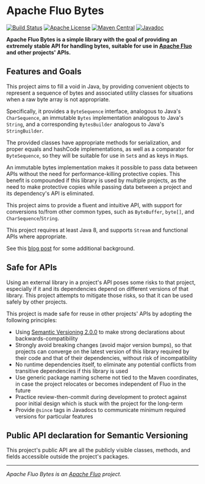 <!--
  Licensed to the Apache Software Foundation (ASF) under one
  or more contributor license agreements.  See the NOTICE file
  distributed with this work for additional information
  regarding copyright ownership.  The ASF licenses this file
  to you under the Apache License, Version 2.0 (the
  "License"); you may not use this file except in compliance
  with the License.  You may obtain a copy of the License at

    http://www.apache.org/licenses/LICENSE-2.0

  Unless required by applicable law or agreed to in writing,
  software distributed under the License is distributed on an
  "AS IS" BASIS, WITHOUT WARRANTIES OR CONDITIONS OF ANY
  KIND, either express or implied.  See the License for the
  specific language governing permissions and limitations
  under the License.
-->

# Apache Fluo Bytes

[![Build Status][ti]][tl] [![Apache License][li]][ll] [![Maven Central][mi]][ml] [![Javadoc][ji]][jl]

**Apache Fluo Bytes is a simple library with the goal of providing an extremely
stable API for handling bytes, suitable for use in [Apache Fluo][fluo] and
other projects' APIs.**

## Features and Goals

This project aims to fill a void in Java, by providing convenient objects to
represent a sequence of bytes and associated utility classes for situations
when a raw byte array is not appropriate.

Specifically, it provides a `ByteSequence` interface, analogous to Java's
`CharSequence`, an immutable `Bytes` implementation analogous to Java's
`String`, and a corresponding `BytesBuilder` analogous to Java's
`StringBuilder`.

The provided classes have appropriate methods for serialization, and proper
equals and hashCode implementations, as well as a comparator for
`ByteSequence`, so they will be suitable for use in `Set`s and as keys in
`Map`s.

An immutable bytes implementation makes it possible to pass data between APIs
without the need for performance-killing protective copies. This benefit is
compounded if this library is used by multiple projects, as the need to make
protective copies while passing data between a project and its dependency's API
is eliminated.

This project aims to provide a fluent and intuitive API, with support for
conversions to/from other common types, such as `ByteBuffer`, `byte[]`, and
`CharSequence`/`String`.

This project requires at least Java 8, and supports `Stream` and functional
APIs where appropriate.

See this [blog post][blog] for some additional background.

## Safe for APIs

Using an external library in a project's API poses some risks to that project,
especially if it and its dependencies depend on different versions of that
library. This project attempts to mitigate those risks, so that it can be used
safely by other projects.

This project is made safe for reuse in other projects' APIs by adopting the
following principles:

* Using [Semantic Versioning 2.0.0][semver] to make strong declarations about
  backwards-compatibility
* Strongly avoid breaking changes (avoid major version bumps), so that projects
  can converge on the latest version of this library required by their code and
  that of their dependencies, without risk of incompatibility
* No runtime dependencies itself, to eliminate any potential conflicts from
  transitive dependencies if this library is used
* Use generic package naming scheme not tied to the Maven coordinates, in case
  the project relocates or becomes independent of Fluo in the future
* Practice review-then-commit during development to protect against poor
  initial design which is stuck with the project for the long-term
* Provide `@since` tags in Javadocs to communicate minimum required versions
  for particular features

## Public API declaration for Semantic Versioning

This project's public API are all the publicly visible classes, methods, and
fields accessible outside the project's packages.

---
*Apache Fluo Bytes is an [Apache Fluo][fluo] project.*

[blog]: https://fluo.apache.org/blog/2016/11/10/immutable-bytes/
[semver]: http://semver.org/spec/v2.0.0.html
[fluo]: https://fluo.apache.org/
[ti]: https://travis-ci.org/apache/fluo-bytes.svg?branch=main
[tl]: https://travis-ci.org/apache/fluo-bytes
[li]: http://img.shields.io/badge/license-ASL-blue.svg
[ll]: https://github.com/apache/fluo-bytes/blob/main/LICENSE
[mi]: https://maven-badges.herokuapp.com/maven-central/org.apache.fluo/fluo-bytes/badge.svg
[ml]: https://maven-badges.herokuapp.com/maven-central/org.apache.fluo/fluo-bytes/
[ji]: https://javadoc-emblem.rhcloud.com/doc/org.apache.fluo/fluo-bytes/badge.svg
[jl]: http://www.javadoc.io/doc/org.apache.fluo/fluo-bytes

